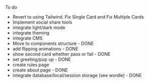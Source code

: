 To do

- Revert to using Tailwind. Fix Single Card and Fix Multiple Cards
- Implement social share tools
- integrate light/dark mode
- integrate theming
- integrate CMS
- Move to components structure - DONE
- add flipping animations - DONE
- show second card whether pass or fail - DONE
- set greeting/pop up - DONE
- create rules page
- create about page - DONE
- integrate database/local/session storage (see wordle) - DONE
